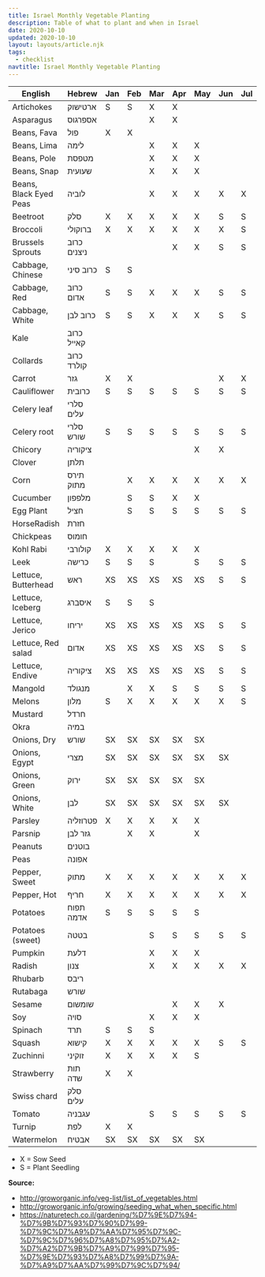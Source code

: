 ```yaml
---
title: Israel Monthly Vegetable Planting
description: Table of what to plant and when in Israel
date: 2020-10-10
updated: 2020-10-10
layout: layouts/article.njk
tags:
  - checklist
navtitle: Israel Monthly Vegetable Planting
---
```


| English                | Hebrew      | Jan | Feb | Mar | Apr | May | Jun | Jul | Aug | Sep | Oct | Nov | Dec |
| ---------------------- | ----------- | --- | --- | --- | --- | --- | --- | --- | --- | --- | --- | --- | --- |
| Artichokes             | ארטישוק     | S   | S   | X   | X   |     |     |     | S   |     |     |     |     |
| Asparagus              | אספרגוס     |     |     | X   | X   |     |     |     |     |     |     |     |     |
| Beans, Fava            | פול         | X   | X   |     |     |     |     |     |     | X   | X   | X   | X   |
| Beans, Lima            | לימה        |     |     | X   | X   | X   |     |     |     | X   | X   | X   |     |
| Beans, Pole            | מטפסת       |     |     | X   | X   | X   |     |     |     | X   | X   | X   |     |
| Beans, Snap            | שעועית      |     |     | X   | X   | X   |     |     |     | X   | X   | X   |     |
| Beans, Black Eyed Peas | לוביה       |     |     | X   | X   | X   | X   | X   | X   |     |     |     |     |
| Beetroot               | סלק         | X   | X   | X   | X   | X   | S   | S   | S   | X   | X   | X   | X   |
| Broccoli               | ברוקולי     | X   | X   | X   | X   | X   | X   | S   | S   | S   |     |     |     |
| Brussels Sprouts       | כרוב ניצנים |     |     |     | X   | X   | S   | S   | S   |     | X   |     |     |
| Cabbage, Chinese       | כרוב סיני   | S   | S   |     |     |     |     |     |     | X   | X   | X   | S   |
| Cabbage, Red           | כרוב אדום   | S   | S   | X   | X   | X   | S   | S   |     |     |     |     | S   |
| Cabbage, White         | כרוב לבן    | S   | S   | X   | X   | X   | S   | S   | S   | X   | X   | X   | S   |
| Kale                   | כרוב קאייל  |     |     |     |     |     |     |     |     |     |     |     |     |
| Collards               | כרוב קולרד  |     |     |     |     |     |     |     |     |     |     |     |     |
| Carrot                 | גזר         | X   | X   |     |     |     | X   | X   | X   | X   | X   | X   | X   |
| Cauliflower            | כרובית      | S   | S   | S   | S   | S   | S   | S   | S   | S   | S   | S   | S   |
| Celery leaf            | סלרי עלים   |     |     |     |     |     |     |     | S   | S   | S   | S   |     |
| Celery root            | סלרי שורש   | S   | S   | S   | S   | S   | S   | S   | S   | S   | S   | S   | S   |
| Chicory                | ציקוריה     |     |     |     |     | X   | X   |     |     |     |     |     |     |
| Clover                 | תלתן        |     |     |     |     |     |     |     |     |     |     |     |     |
| Corn                   | תירס מתוק   |     | X   | X   | X   | X   | X   | X   | X   |     |     |     |     |
| Cucumber               | מלפפון      |     | S   | S   | X   | X   |     |     | S   | S   | S   | S   |     |
| Egg Plant              | חציל        |     | S   | S   | S   | S   | S   | S   |     |     |     |     |     |
| HorseRadish            | חזרת        |     |     |     |     |     |     |     |     |     |     |     |     |
| Chickpeas              | חומוס       |     |     |     |     |     |     |     |     |     |     |     |     |
| Kohl Rabi              | קולורבי     | X   | X   | X   | X   | X   |     |     |     | X   | X   | X   | X   |
| Leek                   | כרישה       | S   | S   | S   |     | S   | S   | S   | S   |     |     |     |     |
| Lettuce, Butterhead    | ראש         | XS  | XS  | XS  | XS  | XS  | S   | S   | S   | XS  | XS  | XS  | XS  |
| Lettuce, Iceberg       | איסברג      | S   | S   | S   |     |     |     |     |     | S   | S   | S   | S   |
| Lettuce, Jerico        | יריחו       | XS  | XS  | XS  | XS  | XS  | S   | S   | S   | XS  | XS  | XS  | XS  |
| Lettuce, Red salad     | אדום        | XS  | XS  | XS  | XS  | XS  | S   | S   | S   | XS  | XS  | XS  | XS  |
| Lettuce, Endive        | ציקוריה     | XS  | XS  | XS  | XS  | XS  | S   | S   | S   | XS  | XS  | XS  | XS  |
| Mangold                | מנגולד      |     | X   | X   | S   | S   | S   | S   | X   | X   | X   | S   | S   |
| Melons                 | מלון        | S   | X   | X   | X   | X   | X   | S   | S   | S   | S   | S   | S   |
| Mustard                | חרדל        |     |     |     |     |     |     |     |     |     |     |     |     |
| Okra                   | במיה        |     |     |     |     |     |     |     |     |     |     |     |     |
| Onions, Dry            | שורש        | SX  | SX  | SX  | SX  | SX  |     |     |     |     | SX  | SX  | SX  |
| Onions, Egypt          | מצרי        | SX  | SX  | SX  | SX  | SX  | SX  |     |     |     |     | SX  | SX  |
| Onions, Green          | ירוק        | SX  | SX  | SX  | SX  | SX  |     |     |     |     | SX  | SX  | SX  |
| Onions, White          | לבן         | SX  | SX  | SX  | SX  | SX  | SX  |     |     |     |     | SX  | SX  |
| Parsley                | פטרוזליה    | X   | X   | X   | X   | X   |     |     | X   | X   | X   | X   | X   |
| Parsnip                | גזר לבן     |     | X   | X   |     | X   |     |     |     |     |     |     |     |
| Peanuts                | בוטנים      |     |     |     |     |     |     |     |     |     |     |     |     |
| Peas                   | אפונה       |     |     |     |     |     |     |     |     |     | X   | X   | X   |
| Pepper, Sweet          | מתוק        | X   | X   | X   | X   | X   | X   | X   | X   | X   | X   | X   | X   |
| Pepper, Hot            | חריף        | X   | X   | X   | X   | X   | X   | X   | X   | X   | X   | X   | X   |
| Potatoes               | תפוח אדמה   | S   | S   | S   | S   | S   |     |     |     | S   | S   | S   | S   |
| Potatoes (sweet)       | בטטה        |     |     | S   | S   | S   | S   | S   | S   | S   | S   | S   |     |
| Pumpkin                | דלעת        |     |     | X   | X   | X   |     |     |     | S   |     |     |     |
| Radish                 | צנון        |     |     | X   | X   | X   | X   | X   | X   | X   | X   | X   | X   |
| Rhubarb                | ריבס        |     |     |     |     |     |     |     |     |     |     |     |     |
| Rutabaga               | שורש        |     |     |     |     |     |     |     |     |     |     |     |     |
| Sesame                 | שומשום      |     |     |     | X   | X   | X   |     |     |     |     |     |     |
| Soy                    | סויה        |     |     | X   | X   | X   |     |     |     |     |     |     |     |
| Spinach                | תרד         | S   | S   | S   |     |     |     |     |     | X   | X   | X   | X   |
| Squash                 | קישוא       | X   | X   | X   | X   | X   | S   | S   | S   | X   | X   | X   | X   |
| Zuchinni               | זוקיני      | X   | X   | X   | X   | S   |     |     |     |     |     |     | X   |
| Strawberry             | תות שדה     | X   | X   |     |     |     |     |     |     | X   | X   | X   | X   |
| Swiss chard            | סלק עלים    |     |     |     |     |     |     |     |     | S   |     |     |     |
| Tomato                 | עגבניה      |     |     | S   | S   | S   | S   | S   |     |     |     |     |     |
| Turnip                 | לפת         | X   | X   |     |     |     |     |     |     | X   | X   | X   | X   |
| Watermelon             | אבטיח       | SX  | SX  | SX  | SX  | SX  |     |     |     |     |     |     |     |

- X = Sow Seed
- S = Plant Seedling


**Source:**

- http://groworganic.info/veg-list/list_of_vegetables.html
- http://groworganic.info/growing/seeding_what_when_specific.html
- https://naturetech.co.il/gardening/%D7%9E%D7%94-%D7%9B%D7%93%D7%90%D7%99-%D7%9C%D7%A9%D7%AA%D7%95%D7%9C-%D7%9C%D7%96%D7%A8%D7%95%D7%A2-%D7%A2%D7%9B%D7%A9%D7%99%D7%95-%D7%9E%D7%93%D7%A8%D7%99%D7%9A-%D7%A9%D7%AA%D7%99%D7%9C%D7%94/
